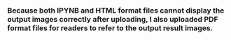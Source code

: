 ### Because both IPYNB and HTML format files cannot display the output images correctly after uploading, I also uploaded PDF format files for readers to refer to the output result images.




